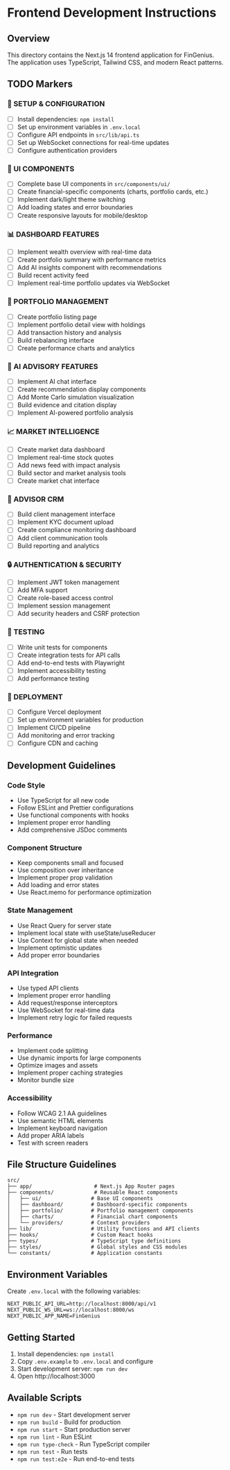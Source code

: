 # Frontend Development Instructions

## Overview
This directory contains the Next.js 14 frontend application for FinGenius. The application uses TypeScript, Tailwind CSS, and modern React patterns.

## TODO Markers

### 🔧 SETUP & CONFIGURATION
- [ ] Install dependencies: `npm install`
- [ ] Set up environment variables in `.env.local`
- [ ] Configure API endpoints in `src/lib/api.ts`
- [ ] Set up WebSocket connections for real-time updates
- [ ] Configure authentication providers

### 🎨 UI COMPONENTS
- [ ] Complete base UI components in `src/components/ui/`
- [ ] Create financial-specific components (charts, portfolio cards, etc.)
- [ ] Implement dark/light theme switching
- [ ] Add loading states and error boundaries
- [ ] Create responsive layouts for mobile/desktop

### 📊 DASHBOARD FEATURES
- [ ] Implement wealth overview with real-time data
- [ ] Create portfolio summary with performance metrics
- [ ] Add AI insights component with recommendations
- [ ] Build recent activity feed
- [ ] Implement real-time portfolio updates via WebSocket

### 💼 PORTFOLIO MANAGEMENT
- [ ] Create portfolio listing page
- [ ] Implement portfolio detail view with holdings
- [ ] Add transaction history and analysis
- [ ] Build rebalancing interface
- [ ] Create performance charts and analytics

### 🧠 AI ADVISORY FEATURES
- [ ] Implement AI chat interface
- [ ] Create recommendation display components
- [ ] Add Monte Carlo simulation visualization
- [ ] Build evidence and citation display
- [ ] Implement AI-powered portfolio analysis

### 📈 MARKET INTELLIGENCE
- [ ] Create market data dashboard
- [ ] Implement real-time stock quotes
- [ ] Add news feed with impact analysis
- [ ] Build sector and market analysis tools
- [ ] Create market chat interface

### 👥 ADVISOR CRM
- [ ] Build client management interface
- [ ] Implement KYC document upload
- [ ] Create compliance monitoring dashboard
- [ ] Add client communication tools
- [ ] Build reporting and analytics

### 🔒 AUTHENTICATION & SECURITY
- [ ] Implement JWT token management
- [ ] Add MFA support
- [ ] Create role-based access control
- [ ] Implement session management
- [ ] Add security headers and CSRF protection

### 🧪 TESTING
- [ ] Write unit tests for components
- [ ] Create integration tests for API calls
- [ ] Add end-to-end tests with Playwright
- [ ] Implement accessibility testing
- [ ] Add performance testing

### 🚀 DEPLOYMENT
- [ ] Configure Vercel deployment
- [ ] Set up environment variables for production
- [ ] Implement CI/CD pipeline
- [ ] Add monitoring and error tracking
- [ ] Configure CDN and caching

## Development Guidelines

### Code Style
- Use TypeScript for all new code
- Follow ESLint and Prettier configurations
- Use functional components with hooks
- Implement proper error handling
- Add comprehensive JSDoc comments

### Component Structure
- Keep components small and focused
- Use composition over inheritance
- Implement proper prop validation
- Add loading and error states
- Use React.memo for performance optimization

### State Management
- Use React Query for server state
- Implement local state with useState/useReducer
- Use Context for global state when needed
- Implement optimistic updates
- Add proper error boundaries

### API Integration
- Use typed API clients
- Implement proper error handling
- Add request/response interceptors
- Use WebSocket for real-time data
- Implement retry logic for failed requests

### Performance
- Implement code splitting
- Use dynamic imports for large components
- Optimize images and assets
- Implement proper caching strategies
- Monitor bundle size

### Accessibility
- Follow WCAG 2.1 AA guidelines
- Use semantic HTML elements
- Implement keyboard navigation
- Add proper ARIA labels
- Test with screen readers

## File Structure Guidelines

```
src/
├── app/                    # Next.js App Router pages
├── components/             # Reusable React components
│   ├── ui/                # Base UI components
│   ├── dashboard/         # Dashboard-specific components
│   ├── portfolio/         # Portfolio management components
│   ├── charts/            # Financial chart components
│   └── providers/         # Context providers
├── lib/                   # Utility functions and API clients
├── hooks/                 # Custom React hooks
├── types/                 # TypeScript type definitions
├── styles/                # Global styles and CSS modules
└── constants/             # Application constants
```

## Environment Variables

Create `.env.local` with the following variables:
```
NEXT_PUBLIC_API_URL=http://localhost:8000/api/v1
NEXT_PUBLIC_WS_URL=ws://localhost:8000/ws
NEXT_PUBLIC_APP_NAME=FinGenius
```

## Getting Started

1. Install dependencies: `npm install`
2. Copy `.env.example` to `.env.local` and configure
3. Start development server: `npm run dev`
4. Open http://localhost:3000

## Available Scripts

- `npm run dev` - Start development server
- `npm run build` - Build for production
- `npm run start` - Start production server
- `npm run lint` - Run ESLint
- `npm run type-check` - Run TypeScript compiler
- `npm run test` - Run tests
- `npm run test:e2e` - Run end-to-end tests
